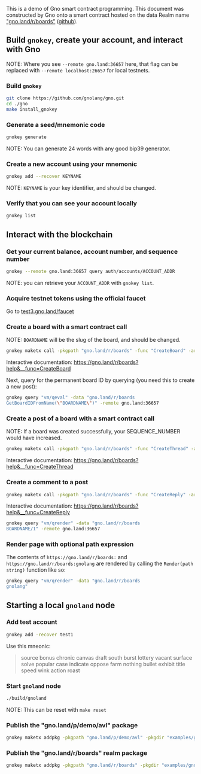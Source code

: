 This is a demo of Gno smart contract programming.  This document was
constructed by Gno onto a smart contract hosted on the data Realm
name ["gno.land/r/boards"](https://gno.land/r/boards/)
([github](https://github.com/gnolang/gno/tree/master/examples/gno.land/r/boards)).

## Build `gnokey`, create your account, and interact with Gno

NOTE: Where you see `--remote gno.land:36657` here, that flag can be replaced
with `--remote localhost:26657` for local testnets.

### Build `gnokey`

```bash
git clone https://github.com/gnolang/gno.git
cd ./gno
make install_gnokey
```

### Generate a seed/mnemonic code

```bash
gnokey generate
```

NOTE: You can generate 24 words with any good bip39 generator.

### Create a new account using your mnemonic

```bash
gnokey add --recover KEYNAME
```

NOTE: `KEYNAME` is your key identifier, and should be changed.

### Verify that you can see your account locally

```bash
gnokey list
```

## Interact with the blockchain

### Get your current balance, account number, and sequence number

```bash
gnokey --remote gno.land:36657 query auth/accounts/ACCOUNT_ADDR
```

NOTE: you can retrieve your `ACCOUNT_ADDR` with `gnokey list`.

### Acquire testnet tokens using the official faucet

Go to [test3.gno.land/faucet](https://test3.gno.land/faucet)

### Create a board with a smart contract call

NOTE: `BOARDNAME` will be the slug of the board, and should be changed.

```bash
gnokey maketx call -pkgpath "gno.land/r/boards" -func "CreateBoard" -args "BOARDNAME" -gas-fee "1000000ugnot" -gas-wanted "2000000" -broadcast -chainid testchain -remote gno.land:36657 KEYNAME
```

Interactive documentation: <https://gno.land/r/boards?help&__func=CreateBoard>

Next, query for the permanent board ID by querying (you need this to create a new post):

```bash
gnokey query "vm/qeval" -data "gno.land/r/boards
GetBoardIDFromName(\"BOARDNAME\")" -remote gno.land:36657
```

### Create a post of a board with a smart contract call

NOTE: If a board was created successfully, your SEQUENCE_NUMBER would have increased.

```bash
gnokey maketx call -pkgpath "gno.land/r/boards" -func "CreateThread" -args BOARD_ID -args "Hello gno.land" -args\#file "./examples/gno.land/r/boards/example_post.md" -gas-fee 1000000ugnot -gas-wanted 2000000 -broadcast -chainid testchain -remote gno.land:36657 KEYNAME
```

Interactive documentation: <https://gno.land/r/boards?help&__func=CreateThread>

### Create a comment to a post

```bash
gnokey maketx call -pkgpath "gno.land/r/boards" -func "CreateReply" -args "BOARD_ID" -args "1" -args "1" -args "Nice to meet you too." -gas-fee 1000000ugnot -gas-wanted 2000000 -broadcast -chainid testchain -remote gno.land:36657 KEYNAME
```

Interactive documentation: <https://gno.land/r/boards?help&__func=CreateReply>

```bash
gnokey query "vm/qrender" -data "gno.land/r/boards
BOARDNAME/1" -remote gno.land:36657
```

### Render page with optional path expression

The contents of `https://gno.land/r/boards:` and `https://gno.land/r/boards:gnolang` are rendered by calling
the `Render(path string)` function like so:

```bash
gnokey query "vm/qrender" -data "gno.land/r/boards
gnolang"
```

## Starting a local `gnoland` node

### Add test account

```bash
gnokey add -recover test1
```

Use this mneonic:
> source bonus chronic canvas draft south burst lottery vacant surface solve popular case indicate oppose farm nothing bullet exhibit title speed wink action roast

### Start `gnoland` node

```bash
./build/gnoland
```

NOTE: This can be reset with `make reset`

### Publish the "gno.land/p/demo/avl" package

```bash
gnokey maketx addpkg -pkgpath "gno.land/p/demo/avl" -pkgdir "examples/gno.land/p/demo/avl" -deposit 100000000ugnot -gas-fee 1000000ugnot -gas-wanted 2000000 -broadcast -chainid dev -remote localhost:26657 test1
```

### Publish the "gno.land/r/boards" realm package

```bash
gnokey maketx addpkg -pkgpath "gno.land/r/boards" -pkgdir "examples/gno.land/r/boards" -deposit 100000000ugnot -gas-fee 1000000ugnot -gas-wanted 300000000 -broadcast -chainid dev -remote localhost:26657 test1
```
